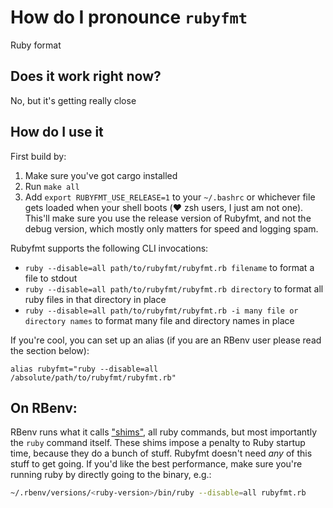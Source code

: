 # How do I pronounce `rubyfmt`
Ruby format


## Does it work right now?

No, but it's getting really close

## How do I use it

First build by:
1. Make sure you've got cargo installed
2. Run `make all`
3. Add `export RUBYFMT_USE_RELEASE=1` to your `~/.bashrc` or whichever file gets
   loaded when your shell boots (❤️ zsh users, I just am not one). This'll make
   sure you use the release version of Rubyfmt, and not the debug version, which
   mostly only matters for speed and logging spam.

Rubyfmt supports the following CLI invocations:

* `ruby --disable=all path/to/rubyfmt/rubyfmt.rb filename` to format a file to
  stdout
* `ruby --disable=all path/to/rubyfmt/rubyfmt.rb directory` to format all ruby
  files in that directory in place
* `ruby --disable=all path/to/rubyfmt/rubyfmt.rb -i many file or directory names`
  to format many file and directory names in place


If you're cool, you can set up an alias (if you are an RBenv user please read
the section below):

```
alias rubyfmt="ruby --disable=all /absolute/path/to/rubyfmt/rubyfmt.rb"
```

## On RBenv:

RBenv runs what it calls ["shims"](https://github.com/rbenv/rbenv#understanding-shims),
all ruby commands, but most importantly the `ruby` command itself. These
shims impose a penalty to Ruby startup time, because they do a bunch of stuff.
Rubyfmt doesn't need *any* of this stuff to get going. If you'd like the
best performance, make sure you're running ruby by directly going to the binary,
e.g.:

```bash
~/.rbenv/versions/<ruby-version>/bin/ruby --disable=all rubyfmt.rb
```
